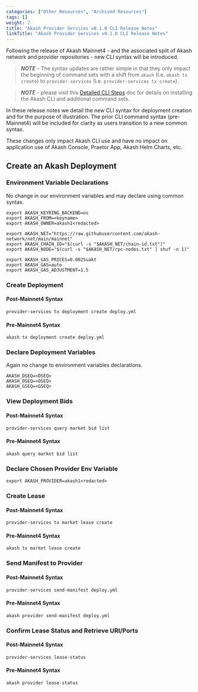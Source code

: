 ```yaml
---
categories: ["Other Resources", "Archived Resources"]
tags: []
weight: 2
title: "Akash Provider Services v0.1.0 CLI Release Notes"
linkTitle: "Akash Provider Services v0.1.0 CLI Release Notes"
---
```


Following the release of Akash Mainnet4 - and the associated split of Akash network and provider repositories - new CLI syntax will be introduced.&#x20;

> _**NOTE**_ - The syntax updates are rather simple in that they only impact the beginning of command sets with a shift from `akash` (I.e. `akash tx create`) to `provider-services` (I.e. `provider-services tx create`).

> _**NOTE**_ - please visit this [Detailed CLI Steps](/docs/deployments/akash-cli/installation/) doc for details on installing the Akash CLI and additional command sets.

In these release notes we detail the new CLI syntax for deployment creation and for the purpose of illustration. The prior CLI command syntax (pre-Mainnet4) will be included for clarity as users transition to a new common syntax.

These changes only impact Akash CLI use and have no impact on application use of Akash Console, Praetor App, Akash Helm Charts, etc.

## Create an Akash Deployment

### Environment Variable Declarations

No change in our environment variables and may declare using common syntax.

```
export AKASH_KEYRING_BACKEND=os
export AKASH_FROM=<keyname>
export AKASH_OWNER=akash1<redacted>

export AKASH_NET="https://raw.githubusercontent.com/akash-network/net/main/mainnet"
export AKASH_CHAIN_ID="$(curl -s "$AKASH_NET/chain-id.txt")"
export AKASH_NODE="$(curl -s "$AKASH_NET/rpc-nodes.txt" | shuf -n 1)"

export AKASH_GAS_PRICES=0.0025uakt
export AKASH_GAS=auto
export AKASH_GAS_ADJUSTMENT=1.5
```

### Create Deployment

#### Post-Mainnet4 Syntax

```
provider-services tx deployment create deploy.yml
```

#### Pre-Mainnet4 Syntax

```
akash tx deployment create deploy.yml
```

### Declare Deployment Variables

Again no change to environment variables declarations.

```
AKASH_DSEQ=<DSEQ>
AKASH_OSEQ=<OSEQ>
AKASH_GSEQ=<GSEQ>
```

### View Deployment Bids

#### Post-Mainnet4 Syntax

```
provider-services query market bid list
```

#### Pre-Mainnet4 Syntax

```
akash query market bid list
```

### Declare Chosen Provider Env Variable

```
export AKASH_PROVIDER=akash1<redacted>
```

### Create Lease

#### Post-Mainnet4 Syntax

```
provider-services tx market lease create
```

#### Pre-Mainnet4 Syntax

```
akash tx market lease create
```

### Send Manifest to Provider

#### Post-Mainnet4 Syntax

```
provider-services send-manifest deploy.yml
```

#### Pre-Mainnet4 Syntax

```
akash provider send-manifest deploy.yml
```

### Confirm Lease Status and Retrieve URI/Ports

#### Post-Mainnet4 Syntax

```
provider-services lease-status
```

#### Pre-Mainnet4 Syntax

```
akash provider lease-status
```
